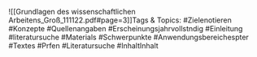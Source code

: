 
![[Grundlagen des wissenschaftlichen Arbeitens_Groß_111122.pdf#page=3]]Tags & Topics:
   #Zielenotieren
   #Konzepte
   #Quellenangaben
   #Erscheinungsjahrvollstndig
   #Einleitung
   #literatursuche
   #Materials
   #Schwerpunkte
   #Anwendungsbereichespter
   #Textes
   #Prfen
   #Literatursuche
   #InhaltInhalt